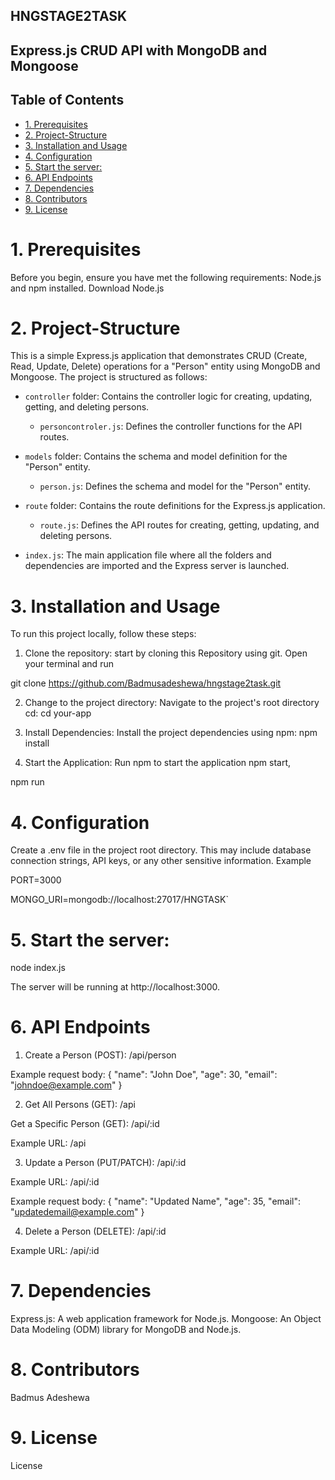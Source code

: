  ## HNGSTAGE2TASK

## Express.js CRUD API with MongoDB and Mongoose

## Table of Contents

- [1. Prerequisites](#1-prerequisites)
- [2. Project-Structure](#2-project-structure)
- [3. Installation and Usage](#3-installation-and-usage)
- [4. Configuration](#4-configuration)
- [5. Start the server:](#5-start-the-server)
- [6. API Endpoints](#6-api-endpoints)
- [7. Dependencies](#7-dependencies)
- [8. Contributors](#8-contributors)
- [9. License](#9-license)

# 1. Prerequisites
Before you begin, ensure you have met the following requirements:
Node.js and npm installed. Download Node.js

# 2. Project-Structure
This is a simple Express.js application that demonstrates CRUD (Create, Read, Update, Delete) operations for a "Person" entity using MongoDB and Mongoose. The project is structured as follows:

- `controller` folder: Contains the controller logic for creating, updating, getting, and deleting persons.
  - `personcontroler.js`: Defines the controller functions for the API routes.

- `models` folder: Contains the schema and model definition for the "Person" entity.
  - `person.js`: Defines the schema and model for the "Person" entity.

- `route` folder: Contains the route definitions for the Express.js application.
  - `route.js`: Defines the API routes for creating, getting, updating, and deleting persons.

- `index.js`: The main application file where all the folders and dependencies are imported and the Express server is launched.

# 3. Installation and Usage

To run this project locally, follow these steps:

1. Clone the repository: start by cloning this Repository using git. Open your terminal and run

git clone https://github.com/Badmusadeshewa/hngstage2task.git

2. Change to the project directory: Navigate to the project's root directory cd: cd your-app

3. Install Dependencies: Install the project dependencies using npm:
npm install

4. Start the Application: Run npm to start the application
npm start,

npm run
# 4. Configuration
Create a .env file in the project root directory. This may include database connection strings, API keys, or any other sensitive information.
 Example
 
PORT=3000

MONGO_URI=mongodb://localhost:27017/HNGTASK`

# 5. Start the server:
node index.js

The server will be running at http://localhost:3000.

# 6. API Endpoints
1. Create a Person (POST): /api/person

Example request body:
{
  "name": "John Doe",
  "age": 30,
  "email": "johndoe@example.com"
}

2. Get All Persons (GET): /api

Get a Specific Person (GET): /api/:id

Example URL: /api

3. Update a Person (PUT/PATCH): /api/:id

Example URL: /api/:id

Example request body:
{
  "name": "Updated Name",
  "age": 35,
  "email": "updatedemail@example.com"
}

4. Delete a Person (DELETE): /api/:id

Example URL: /api/:id

# 7. Dependencies

Express.js: A web application framework for Node.js.
Mongoose: An Object Data Modeling (ODM) library for MongoDB and Node.js.

# 8. Contributors
Badmus Adeshewa

# 9. License
License
